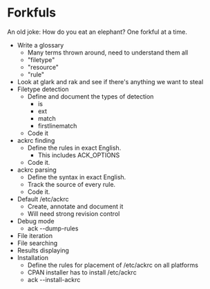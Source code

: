 # Forkfuls

An old joke: How do you eat an elephant?  One forkful at a time.

* Write a glossary
    * Many terms thrown around, need to understand them all
    * "filetype"
    * "resource"
    * "rule"
* Look at glark and rak and see if there's anything we want to steal
* Filetype detection
    * Define and document the types of detection
        * is
        * ext
        * match
        * firstlinematch
    * Code it
* ackrc finding
    * Define the rules in exact English.
        * This includes ACK\_OPTIONS
    * Code it.
* ackrc parsing
    * Define the syntax in exact English.
    * Track the source of every rule.
    * Code it.
* Default /etc/ackrc
    * Create, annotate and document it
    * Will need strong revision control
* Debug mode
    * ack --dump-rules
* File iteration
* File searching
* Results displaying
* Installation
    * Define the rules for placement of /etc/ackrc on all platforms
    * CPAN installer has to install /etc/ackrc
    * ack --install-ackrc
